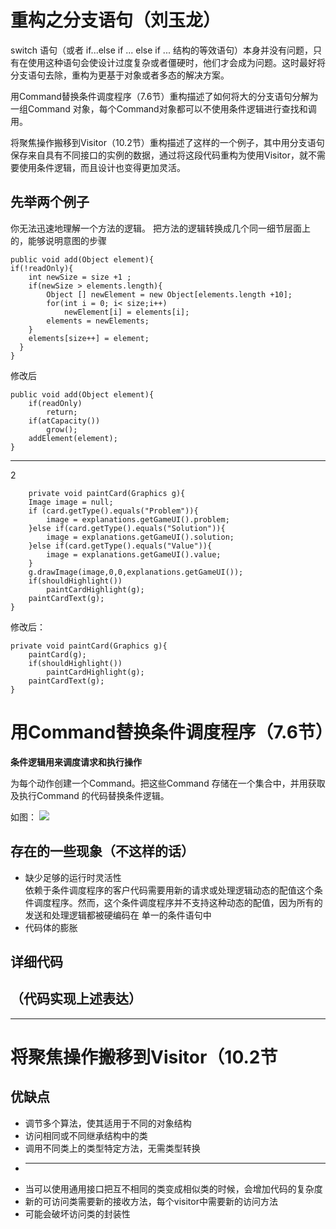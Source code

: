 # 重构之分支语句（刘玉龙）
switch 语句（或者 if...else if ... else if ... 结构的等效语句）本身并没有问题，只有在使用这种语句会使设计过度复杂或者僵硬时，他们才会成为问题。这时最好将分支语句去除，重构为更基于对象或者多态的解决方案。

用Command替换条件调度程序（7.6节）重构描述了如何将大的分支语句分解为一组Command 对象，每个Command对象都可以不使用条件逻辑进行查找和调用。

将聚焦操作搬移到Visitor（10.2节）重构描述了这样的一个例子，其中用分支语句保存来自具有不同接口的实例的数据，通过将这段代码重构为使用Visitor，就不需要使用条件逻辑，而且设计也变得更加灵活。

## 先举两个例子

你无法迅速地理解一个方法的逻辑。
把方法的逻辑转换成几个同一细节层面上的，能够说明意图的步骤

    public void add(Object element){
    if(!readOnly){
        int newSize = size +1 ;
        if(newSize > elements.length){
            Object [] newElement = new Object[elements.length +10];
            for(int i = 0; i< size;i++)
                newElement[i] = elements[i];
            elements = newElements;
        }
        elements[size++] = element;
      }
    }


修改后

    public void add(Object element){
        if(readOnly)
            return;
        if(atCapacity())
            grow();
        addElement(element);
    }

---
2

    	private void paintCard(Graphics g){
        Image image = null;
        if (card.getType().equals("Problem")){
            image = explanations.getGameUI().problem;
        }else if(card.getType().equals("Solution")){
            image = explanations.getGameUI().solution;
        }else if(card.getType().equals("Value")){
            image = explanations.getGameUI().value;
        }
        g.drawImage(image,0,0,explanations.getGameUI());
        if(shouldHighlight())
            paintCardHighlight(g);
        paintCardText(g);
    }


修改后：

    private void paintCard(Graphics g){
        paintCard(g);
        if(shouldHighlight())
            paintCardHighlight(g);
        paintCardText(g);
    }

# 用Command替换条件调度程序（7.6节）

**条件逻辑用来调度请求和执行操作**

为每个动作创建一个Command。把这些Command 存储在一个集合中，并用获取及执行Command 的代码替换条件逻辑。

如图：
![](http://i.imgur.com/PYkqOtL.png)


## 存在的一些现象（不这样的话）

 - 缺少足够的运行时灵活性
   </br>
   依赖于条件调度程序的客户代码需要用新的请求或处理逻辑动态的配值这个条件调度程序。然而，这个条件调度程序并不支持这种动态的配值，因为所有的发送和处理逻辑都被硬编码在 单一的条件语句中
 - 代码体的膨胀
 


## 详细代码
 （代码实现上述表达）
---
---

# 将聚焦操作搬移到Visitor（10.2节



## 优缺点

- 调节多个算法，使其适用于不同的对象结构
- 访问相同或不同继承结构中的类
- 调用不同类上的类型特定方法，无需类型转换
- ***********************************************
- 当可以使用通用接口把互不相同的类变成相似类的时候，会增加代码的复杂度
- 新的可访问类需要新的接收方法，每个visitor中需要新的访问方法
- 可能会破坏访问类的封装性

